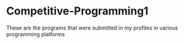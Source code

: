 # Competitive-Programming1
These are the programs that were submitted in my profiles in various programming platforms
